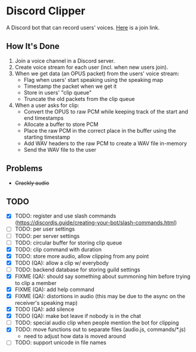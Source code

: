# Discord Clipper
A Discord bot that can record users' voices.
[Here](https://discord.com/api/oauth2/authorize?client_id=1206806233957408770&permissions=274878991360&scope=bot%20applications.commands) is a join link.

## How It's Done
1. Join a voice channel in a Discord server.
2. Create voice stream for each user (incl. when new users join).
3. When we get data (an OPUS packet) from the users' voice stream:
   - Flag when users' start speaking using the speaking map
   - Timestamp the packet when we get it
   - Store in users' "clip queue"
   - Truncate the old packets from the clip queue
5. When a user asks for clip:
   - Convert the OPUS to raw PCM while keeping track of the start and end timestamps
   - Allocate a buffer to store PCM
   - Place the raw PCM in the correct place in the buffer using the starting timestamp
   - Add WAV headers to the raw PCM to create a WAV file in-memory
   - Send the WAV file to the user

## Problems
- ~~Crackly audio~~


## TODO
- [x] TODO: register and use slash commands (https://discordjs.guide/creating-your-bot/slash-commands.html)
- [ ] TODO: per user settings
- [ ] TODO: per server settings
- [ ] TODO: circular buffer for storing clip queue
- [x] TODO: clip command with duration
- [x] TODO: store more audio, allow clipping from any point
- [x] TODO (QA): allow a clip w/ everybody
- [ ] TODO: backend database for storing guild settings
- [x] FIXME (QA): should say something about summoning him before trying to clip a member
- [x] FIXME (QA): add help command
- [x] FIXME (QA): distortions in audio (this may be due to the async on the receiver's speaking map)
- [x] TODO (QA): add silence
- [x] TODO (QA): make bot leave if nobody is in the chat
- [ ] TODO: special audio clip when people mention the bot for clipping
- [x] TODO: move functions out to separate files (audio.js, commands/*.js)
    - need to adjust how data is moved around
- [ ] TODO: support unicode in file names

